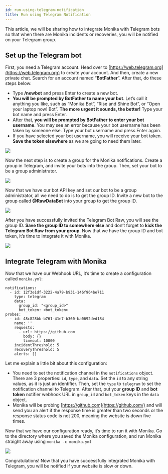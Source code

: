 ```yaml
---
id: run-using-telegram-notification
title: Run using Telegram Notification
---
```


This article, we will be sharing how to integrate Monika with Telegram bots so that when there are Monika incidents or recoveries, you will be notified on your Telegram group.

## Set up the Telegram bot

First, you need a Telegram account. Head over to [https://web.telegram.org](https://web.telegram.org) to create your account. And then, create a new private chat. Search for an account named “**BotFather**”. After that, do these steps below:

- Type **/newbot** and press Enter to create a new bot.
- **You will be prompted by BotFather to name your bot**. Let’s call it anything you like, such as “Monika Bot”, “Rise and Shine Bot”, or “Open your laptop now! Bot”. **The more urgent it sounds, the better!** Type your bot name and press Enter.
- After that, **you will be prompted by BotFather to enter your bot username**. You may see an error because your bot username has been taken by someone else. Type your bot username and press Enter again.
- If you have selected your bot username, you will receive your bot token. **Save the token elsewhere** as we are going to need them later.

![](https://miro.medium.com/max/1400/1*Tj8Yki3M74b_6UEY9fNJcg.png)

Now the next step is to create a group for the Monika notifications. Create a group in Telegram, and invite your bots into the group. Then, set your bot to be a group administrator.

![](https://miro.medium.com/max/1400/1*jI767UEJfnefsev7JDILOQ.png)

Now that we have our bot API key and set our bot to be a group administrator, all we need to do is to get the group ID. Invite a new bot to the group called **@RawDataBot** into your group to get the group ID.

![](https://miro.medium.com/max/762/1*FlZ_WX2zPPqmvpQNY9GWmA.png)

After you have successfully invited the Telegram Bot Raw, you will see the group ID. **Save the group ID to somewhere else** and don’t forget to **kick the Telegram Bot Raw from your group**. Now that we have the group ID and bot token, it’s time to integrate it with Monika.

![](https://miro.medium.com/max/818/1*kboCi3VtfmWXMBDumzoWdg.png)

## Integrate Telegram with Monika

Now that we have our Webhook URL, it’s time to create a configuration called `monika.yml`:

```
notifications:
  - id: 12f3e1df-3222-4a79-b931-146f964be711
    type: telegram
    data:
      group_id: "<group_id>"
      bot_token: <bot_token>
probes:
  - id: 48c828bb-b761-41e7-b360-ba0692ded184
    name: ''
    requests:
      - url: https://github.com
        body: {}
        timeout: 10000
    incidentThreshold: 5
    recoveryThreshold: 5
    alerts: []
```

Let me explain a little bit about this configuration:

- You need to set the notification channel in the `notifications` object. There are 3 properties: `id`, `type`, and `data`. Set the `id` to any string values, as it is just an identifier. Then, set the `type` to `telegram` to set the notification channel to Telegram. After that, put your **group ID** and **bot token** notifier webhook URL in `group_id` and `bot_token` keys in the `data` object.
- Monika will be probing [https://github.com](https://github.com/) and will send you an alert if the response time is greater than two seconds or the response status code is not 200, meaning the website is down five times.

Now that we have our configuration ready, it’s time to run it with Monika. Go to the directory where you saved the Monika configuration, and run Monika straight away using `monika -c monika.yml`

![](https://miro.medium.com/max/986/1*WBjJn0hXpNSJ942PpnfZig.png)

Congratulations! Now that you have successfully integrated Monika with Telegram, you will be notified if your website is slow or down.
